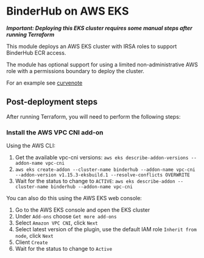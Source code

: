 # BinderHub on AWS EKS

**_Important: Deploying this EKS cluster requires some manual steps after running Terraform_**

This module deploys an AWS EKS cluster with IRSA roles to support BinderHub ECR access.

The module has optional support for using a limited non-administrative AWS role with a permissions boundary to deploy the cluster.

For an example see [curvenote](../curvenote/README.md)

## Post-deployment steps

After running Terraform, you will need to perform the following steps:

### Install the AWS VPC CNI add-on

Using the AWS CLI:

1. Get the available vpc-cni versions: `aws eks describe-addon-versions --addon-name vpc-cni `
2. `aws eks create-addon --cluster-name binderhub --addon-name vpc-cni --addon-version v1.15.3-eksbuild.1 --resolve-conflicts OVERWRITE`
3. Wait for the status to change to `ACTIVE`: `aws eks describe-addon --cluster-name binderhub --addon-name vpc-cni`

You can also do this using the AWS EKS web console:

1. Go to the AWS EKS console and open the EKS cluster
2. Under `Add-ons` choose `Get more add-ons`
3. Select `Amazon VPC CNI`, click `Next`
4. Select latest version of the plugin, use the default IAM role `Inherit from node`, click `Next`
5. Client `Create`
6. Wait for the status to change to `Active`
